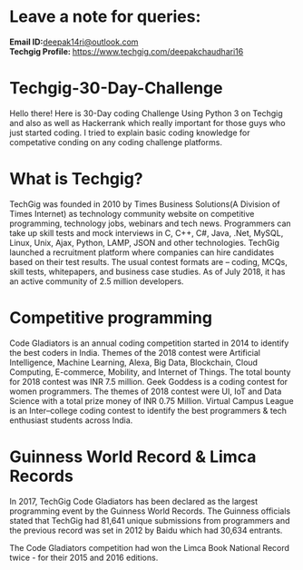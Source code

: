 # Leave a note for queries:
 <strong>Email ID:</strong>deepak14ri@outlook.com <br>
 <strong>Techgig Profile: </strong>https://www.techgig.com/deepakchaudhari16

# Techgig-30-Day-Challenge
Hello there! Here is 30-Day  coding Challenge Using Python 3 on Techgig and also as well as Hackerrank which really important for those guys who just started coding. I tried to explain basic coding knowledge for competative conding on any coding challenge platforms.


# What is Techgig?

TechGig was founded in 2010 by Times Business Solutions(A Division of Times Internet) as technology community website on competitive programming, technology jobs, webinars and tech news. Programmers can take up skill tests and mock interviews in C, C++, C#, Java, .Net, MySQL, Linux, Unix, Ajax, Python, LAMP, JSON and other technologies. TechGig launched a recruitment platform where companies can hire candidates based on their test results. The usual contest formats are – coding, MCQs, skill tests, whitepapers, and business case studies. As of July 2018, it has an active community of 2.5 million developers.

# Competitive programming

   Code Gladiators is an annual coding competition started in 2014 to identify the best coders in India. Themes of the 2018 contest were Artificial Intelligence, Machine Learning, Alexa, Big Data, Blockchain, Cloud Computing, E-commerce, Mobility, and Internet of Things. The total bounty for 2018 contest was INR 7.5 million.
    Geek Goddess is a coding contest for women programmers. The themes of 2018 contest were UI, IoT and Data Science with a total prize money of INR 0.75 Million.
    Virtual Campus League is an Inter–college coding contest to identify the best programmers & tech enthusiast students across India.

# Guinness World Record & Limca Records

In 2017, TechGig Code Gladiators has been declared as the largest programming event by the Guinness World Records. The Guinness officials stated that TechGig had 81,641 unique submissions from programmers and the previous record was set in 2012 by Baidu which had 30,634 entrants.

The Code Gladiators competition had won the Limca Book National Record twice - for their 2015 and 2016 editions.
